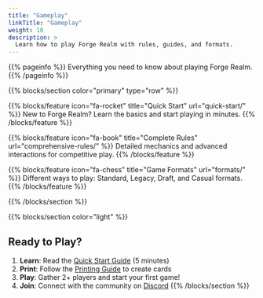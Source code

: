 ```yaml
---
title: "Gameplay"
linkTitle: "Gameplay"
weight: 10
description: >
  Learn how to play Forge Realm with rules, guides, and formats.
---
```


{{% pageinfo %}}
Everything you need to know about playing Forge Realm.
{{% /pageinfo %}}

{{% blocks/section color="primary" type="row" %}}

{{% blocks/feature icon="fa-rocket" title="Quick Start" url="quick-start/" %}}
New to Forge Realm? Learn the basics and start playing in minutes.
{{% /blocks/feature %}}

{{% blocks/feature icon="fa-book" title="Complete Rules" url="comprehensive-rules/" %}}
Detailed mechanics and advanced interactions for competitive play.
{{% /blocks/feature %}}

{{% blocks/feature icon="fa-chess" title="Game Formats" url="formats/" %}}
Different ways to play: Standard, Legacy, Draft, and Casual formats.
{{% /blocks/feature %}}

{{% /blocks/section %}}

{{% blocks/section color="light" %}}

## Ready to Play?

1. **Learn**: Read the [Quick Start Guide](quick-start/) (5 minutes)
2. **Print**: Follow the [Printing Guide](/docs/printing/home-printing-guide/) to create cards
3. **Play**: Gather 2+ players and start your first game!
4. **Join**: Connect with the community on [Discord](https://discord.gg/KQTY8DfY)
{{% /blocks/section %}}
